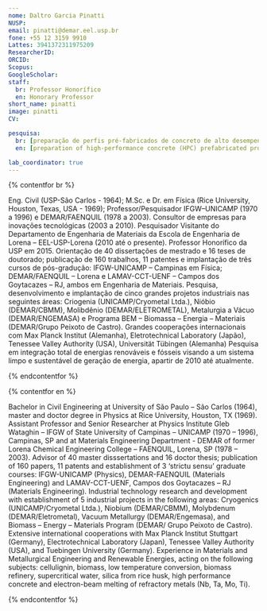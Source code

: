 ```yaml
---
nome: Daltro Garcia Pinatti
NUSP:
email: pinatti@demar.eel.usp.br
fone: +55 12 3159 9910
Lattes: 3941372311975209
ResearcherID:
ORCID:
Scopus:
GoogleScholar:
staff:
  br: Professor Honorífico
  en: Honorary Professor
short_name: pinatti
image: pinatti
CV:

pesquisa:
  br: [preparação de perfis pré-fabricados de concreto de alto desempenho (CAD) com adição de sílica ativa de casca de arroz para múltiplas aplicações na solução de problemas típicos de países com clima tropical, utilização de plásticos não recicláveis em perfis não estruturais de CAD, preparação de concretos refratários para isolamento térmico de dispositivos de ciclos de potência, "projetos básicos de unidades termoelétricas para geração sustentável de energia elétrica usando energia solar térmica, biomassas e resíduos sólidos orgânicos", estabelecimento de sítio tecnológico para implantação de plantas piloto de geração de energia em países tropicais, implantação de minifábrica de perfis pré-fabricados de concreto de alto desempenho, desenvolvimento de caldeira feita em concreto CAD refratário e tubulação de aço queimando biomassa suplementar para superaquecimento de água de alimentação pré-aquecida por coletores parabólicos solares térmicos, desenvolvimento de turbogerador para micro (75 kW) e minitermoelétricas (5 MW), desenvolvimento de digestor anaeróbio feito em CAD para digestão de grama jovem e sólidos orgânicos selecionados]
  en: [preparation of high-performance concrete (HPC) prefabricated profiles for multiple applications to solve typical problems of tropical climate countries, preparation of HPC profiles with addition of non-recyclable plastics for non-structural applications, preparation of refractory concretes for insulation purposes in thermal devices of power generation cycles, "development of thermoelectrical units for sustainable electric energy systems by integrating thermal solar energy, biomass energy and source selected organics", development of boiler made HPC refractory concrete and steel steam pipes burning supplementary biomass to superheat the hot water coming from thermal solar parabolic collectors, development of turbogenerator for micro- (75 kW) and mini- (5 MW) thermoelectric units, development of HPC anaerobic digester for young grass and source selected organics (SSO).]

lab_coordinator: true
---
```


{% contentfor br %}

Eng. Civil (USP-São Carlos - 1964); M.Sc. e Dr. em Física (Rice University, Houston, Texas, USA - 1969); Professor/Pesquisador IFGW–UNICAMP (1970 a 1996) e DEMAR/FAENQUIL (1978 a 2003). Consultor de empresas para inovações tecnológicas (2003 a 2010). Pesquisador Visitante do Departamento de Engenharia de Materiais da Escola de Engenharia de Lorena – EEL-USP-Lorena (2010 até o presente). Professor Honorífico da USP em 2015.
Orientação de 40 dissertações de mestrado e 16 teses de doutorado; publicação de 160 trabalhos, 11 patentes e implantação de três cursos de pós-gradução: IFGW-UNICAMP – Campinas em Física; DEMAR/FAENQUIL – Lorena e LAMAV-CCT-UENF – Campos dos Goytacazes – RJ, ambos em Engenharia de Materiais.
Pesquisa, desenvolvimento e implantação de cinco grandes projetos industriais nas seguintes áreas: Criogenia (UNICAMP/Cryometal Ltda.), Nióbio (DEMAR/CBMM), Molibdênio (DEMAR/ELETROMETAL), Metalurgia a Vácuo (DEMAR/ENGEMASA) e Programa BEM – Biomassa – Energia – Materiais (DEMAR/Grupo Peixoto de Castro).
Grandes cooperações internacionais com Max Planck Institut (Alemanha), Eletrotechnical Laboratory (Japão), Tenessee Valley Authority (USA), Universität Tübingen (Alemanha)
Pesquisa em integração total de energias renováveis e fósseis visando a um sistema limpo e sustentável de geração de energia, apartir de 2010 até atualmente.

{% endcontentfor %}

{% contentfor en %}

Bachelor in Civil Engineering at University of São Paulo – São Carlos (1964), master and doctor degree in Physics at Rice University, Houston, TX (1969). Assistant Professor and Senior Researcher at Physics Institute Gleb Wataghin – IFGW of State University of Campinas – UNICAMP (1970 – 1996), Campinas, SP and at Materials Engineering Department - DEMAR of former Lorena Chemical Engineering College – FAENQUIL, Lorena, SP (1978 – 2003).
Advisor of 40 master disssertations and 16 doctor thesis; publication of 160 papers, 11 patents and establishment of 3 ‘strictu sensu’ graduate courses: IFGW-UNICAMP (Physics), DEMAR-FAENQUIL (Materials Engineering) and LAMAV-CCT-UENF, Campos dos Goytacazes – RJ (Materials Engineering).
Industrial technology research and development with establishment of 5 industrial projects in the following areas: Cryogenics (UNICAMP/Cryometal Ltda.), Niobium (DEMAR/CBMM), Molybdenum (DEMAR/Eletrometal), Vacuum Metallurgy (DEMAR/Engemasa), and Biomass – Energy – Materials Program (DEMAR/ Grupo Peixoto de Castro).
Extensive international cooperations with Max Planck Institut Stuttgart (Germany), Electrotechnical Laboratory (Japan), Tenessee Valley Authority (USA), and Tuebingen University (Germany).
Experience in Materials and Metallurgical Engineering and Renewable Energies, acting on the following subjects: cellulignin, biomass, low temperature conversion, biomass refinery, supercritical water, silica from rice husk, high performance concrete and electron-beam melting of refractory metals (Nb, Ta, Mo, Ti).

{% endcontentfor %}
